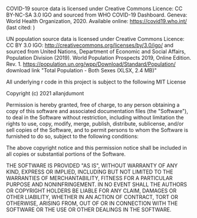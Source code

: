 COVID-19 source data is licensed under Creative Commons Licence: CC BY-NC-SA 3.0 IGO and sourced from WHO COVID-19 Dashboard. Geneva: World Health Organization, 2020. Available online: https://covid19.who.int/ (last cited: <date>) 


UN population source data is licensed under Creative Commons Licence: CC BY 3.0 IGO: http://creativecommons.org/licenses/by/3.0/igo/ and sourced from United Nations, Department of Economic and Social Affairs, Population Division (2019). World Population Prospects 2019, Online Edition. Rev. 1. https://population.un.org/wpp/Download/Standard/Population/ download link "Total Population - Both Sexes (XLSX, 2.4 MB)" 


All underlying r code in this project is subject to the following
  MIT License

Copyright (c) 2021 allanjdumont

Permission is hereby granted, free of charge, to any person obtaining a copy
of this software and associated documentation files (the "Software"), to deal
in the Software without restriction, including without limitation the rights
to use, copy, modify, merge, publish, distribute, sublicense, and/or sell
copies of the Software, and to permit persons to whom the Software is
furnished to do so, subject to the following conditions:

The above copyright notice and this permission notice shall be included in all
copies or substantial portions of the Software.

THE SOFTWARE IS PROVIDED "AS IS", WITHOUT WARRANTY OF ANY KIND, EXPRESS OR
IMPLIED, INCLUDING BUT NOT LIMITED TO THE WARRANTIES OF MERCHANTABILITY,
FITNESS FOR A PARTICULAR PURPOSE AND NONINFRINGEMENT. IN NO EVENT SHALL THE
AUTHORS OR COPYRIGHT HOLDERS BE LIABLE FOR ANY CLAIM, DAMAGES OR OTHER
LIABILITY, WHETHER IN AN ACTION OF CONTRACT, TORT OR OTHERWISE, ARISING FROM,
OUT OF OR IN CONNECTION WITH THE SOFTWARE OR THE USE OR OTHER DEALINGS IN THE
SOFTWARE.
